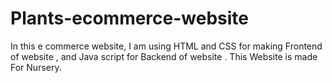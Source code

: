 # Plants-ecommerce-website
In this e commerce website, I am using HTML and CSS for making Frontend of website , and Java script for Backend of website . This Website is made For Nursery.
